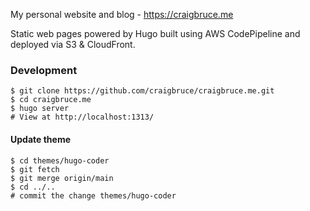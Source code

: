 My personal website and blog - https://craigbruce.me

Static web pages powered by Hugo built using AWS CodePipeline and deployed via S3 & CloudFront.

### Development

```
$ git clone https://github.com/craigbruce/craigbruce.me.git
$ cd craigbruce.me
$ hugo server
# View at http://localhost:1313/
```

#### Update theme

```
$ cd themes/hugo-coder
$ git fetch
$ git merge origin/main
$ cd ../..
# commit the change themes/hugo-coder
``` 